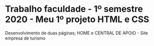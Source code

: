# Trabalho faculdade - 1º semestre 2020 - Meu 1º projeto HTML e CSS
 Desenvolvimento de duas páginas;  HOME e CENTRAL DE APOIO - Site empresa de turismo
